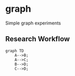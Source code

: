 # graph
Simple graph experiments


## Research Workflow
```mermaid
graph TD
    A-->B;
    A-->C;
    B-->D;
    C-->D;
```
